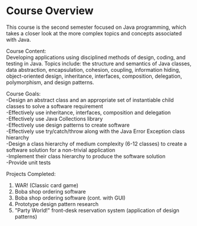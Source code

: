 # Course Overview
This course is the second semester focused on Java programming, which takes a closer look at the more complex topics and concepts associated with Java.

Course Content:<br />
Developing applications using disciplined methods of design, coding, and testing in Java. Topics include: the structure and semantics of Java classes, data abstraction, encapsulation, cohesion, coupling, information hiding, object-oriented design, inheritance, interfaces, composition, delegation, polymorphism, and design patterns.

Course Goals:<br />
-Design an abstract class and an appropriate set of instantiable child classes to solve a software requirement<br />
-Effectively use inheritance, interfaces, composition and delegation<br />
-Effectively use Java Collections library<br />
-Effectively use design patterns to create software<br />
-Effectively use try/catch/throw along with the Java Error Exception class hierarchy<br />
-Design a class hierarchy of medium complexity (6-12 classes) to create a software solution for a non-trivial application<br />
-Implement their class hierarchy to produce the software solution<br />
-Provide unit tests<br />

Projects Completed:<br />
1. WAR! (Classic card game)<br />
2. Boba shop ordering software<br />
3. Boba shop ordering software (cont. with GUI)<br />
4. Prototype design pattern research<br />
5. "Party World!" front-desk reservation system (application of design patterns)
